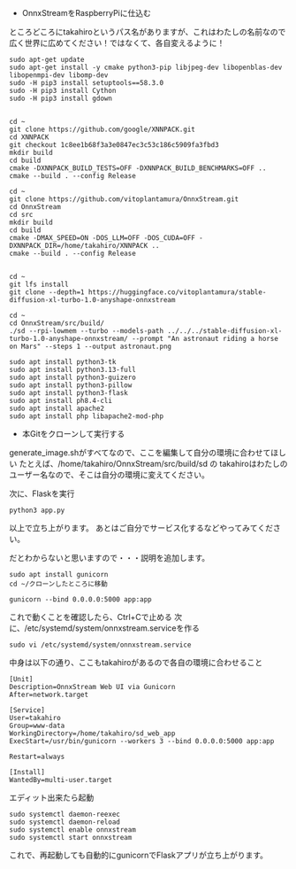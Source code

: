 + OnnxStreamをRaspberryPiに仕込む

ところどころにtakahiroというパス名がありますが、これはわたしの名前なので広く世界に広めてください！ではなくて、各自変えるように！

```
sudo apt-get update
sudo apt-get install -y cmake python3-pip libjpeg-dev libopenblas-dev libopenmpi-dev libomp-dev
sudo -H pip3 install setuptools==58.3.0
sudo -H pip3 install Cython
sudo -H pip3 install gdown


cd ~
git clone https://github.com/google/XNNPACK.git
cd XNNPACK
git checkout 1c8ee1b68f3a3e0847ec3c53c186c5909fa3fbd3
mkdir build
cd build
cmake -DXNNPACK_BUILD_TESTS=OFF -DXNNPACK_BUILD_BENCHMARKS=OFF ..
cmake --build . --config Release

cd ~
git clone https://github.com/vitoplantamura/OnnxStream.git
cd OnnxStream
cd src
mkdir build
cd build
cmake -DMAX_SPEED=ON -DOS_LLM=OFF -DOS_CUDA=OFF -DXNNPACK_DIR=/home/takahiro/XNNPACK ..
cmake --build . --config Release


cd ~
git lfs install
git clone --depth=1 https://huggingface.co/vitoplantamura/stable-diffusion-xl-turbo-1.0-anyshape-onnxstream

cd ~
cd OnnxStream/src/build/
./sd --rpi-lowmem --turbo --models-path ../../../stable-diffusion-xl-turbo-1.0-anyshape-onnxstream/ --prompt "An astronaut riding a horse on Mars" --steps 1 --output astronaut.png

sudo apt install python3-tk
sudo apt install python3.13-full
sudo apt install python3-guizero
sudo apt install python3-pillow
sudo apt install python3-flask
sudo apt install ph8.4-cli
sudo apt install apache2
sudo apt install php libapache2-mod-php

```

+ 本Gitをクローンして実行する

generate_image.shがすべてなので、ここを編集して自分の環境に合わせてほしい
たとえば、/home/takahiro/OnnxStream/src/build/sd の takahiroはわたしのユーザー名なので、そこは自分の環境に変えてください。

次に、Flaskを実行
```
python3 app.py
```
以上で立ち上がります。
あとはご自分でサービス化するなどやってみてください。

だとわからないと思いますので・・・説明を追加します。

```
sudo apt install gunicorn
cd ~/クローンしたところに移動

gunicorn --bind 0.0.0.0:5000 app:app
```

これで動くことを確認したら、Ctrl+Cで止める
次に、/etc/systemd/system/onnxstream.serviceを作る
```
sudo vi /etc/systemd/system/onnxstream.service
```

中身は以下の通り、ここもtakahiroがあるので各自の環境に合わせること
```
[Unit]
Description=OnnxStream Web UI via Gunicorn
After=network.target

[Service]
User=takahiro
Group=www-data
WorkingDirectory=/home/takahiro/sd_web_app
ExecStart=/usr/bin/gunicorn --workers 3 --bind 0.0.0.0:5000 app:app

Restart=always

[Install]
WantedBy=multi-user.target
```
エディット出来たら起動
```
sudo systemctl daemon-reexec
sudo systemctl daemon-reload
sudo systemctl enable onnxstream
sudo systemctl start onnxstream
```

これで、再起動しても自動的にgunicornでFlaskアプリが立ち上がります。
